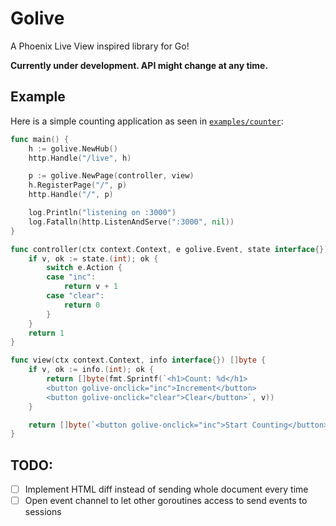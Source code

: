 # Golive

A Phoenix Live View inspired library for Go!

**Currently under development. API might change at any time.**

## Example

Here is a simple counting application as seen in [`examples/counter`](examples/counter):

```go
func main() {
	h := golive.NewHub()
	http.Handle("/live", h)

	p := golive.NewPage(controller, view)
	h.RegisterPage("/", p)
	http.Handle("/", p)

	log.Println("listening on :3000")
	log.Fatalln(http.ListenAndServe(":3000", nil))
}

func controller(ctx context.Context, e golive.Event, state interface{}) interface{} {
	if v, ok := state.(int); ok {
		switch e.Action {
		case "inc":
			return v + 1
		case "clear":
			return 0
		}
	}
	return 1
}

func view(ctx context.Context, info interface{}) []byte {
	if v, ok := info.(int); ok {
		return []byte(fmt.Sprintf(`<h1>Count: %d</h1>
		<button golive-onclick="inc">Increment</button>
		<button golive-onclick="clear">Clear</button>`, v))
	}

	return []byte(`<button golive-onclick="inc">Start Counting</button>`)
}
```

## TODO:

- [ ] Implement HTML diff instead of sending whole document every time
- [ ] Open event channel to let other goroutines access to send events to sessions